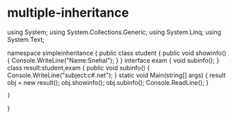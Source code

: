 # multiple-inheritance
using System;
using System.Collections.Generic;
using System.Linq;
using System.Text;

namespace simpleinheritance
{
    public class student
    {
        public void showinfo()
        {
            Console.WriteLine("Name:Snehal");
        }
    }
    interface exam
    {
        void subinfo();
    }
    class result:student,exam
    {
        public void subinfo()
        {
            Console.WriteLine("subject:c#.net");
        }
        static void Main(string[] args)
        {
            result obj = new result();
            obj.showinfo();
            obj.subinfo();
            Console.ReadLine();
        }
         
    }
}
